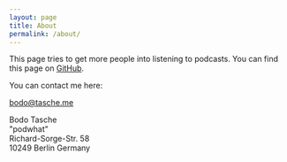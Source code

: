 ```yaml
---
layout: page
title: About
permalink: /about/
---
```


This page tries to get more people into listening
to podcasts. You can find this page on [GitHub](https://github.com/bitboxer/podwhat).

You can contact me here:

[bodo@tasche.me](mailto:bodo@tasche.me)

Bodo Tasche    
"podwhat"    
Richard-Sorge-Str. 58    
10249 Berlin
Germany
